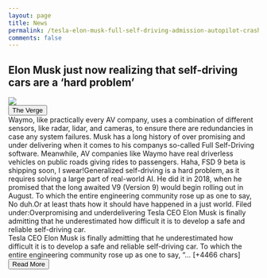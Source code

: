 ```yaml
---
layout: page
title: News
permalink: /tesla-elon-musk-full-self-driving-admission-autopilot-crash
comments: false
---
```


<div class="row">
<div class="col-12">
<h2>Elon Musk just now realizing that self-driving cars are a ‘hard problem’</h2>
</div>
</div>
<div class="row">
<div class="col-12">
<img src="https://cdn.vox-cdn.com/thumbor/9-NDUisqcB0j2xi2cGnhfBDc8T4=/0x373:4000x2467/fit-in/1200x630/cdn.vox-cdn.com/uploads/chorus_asset/file/22386618/1229901940.jpg">
</div>
</div>
<div class="row">
<div class="col-12 mt-2">
<button type="button" class="btn btn-outline-info">The Verge</button>
</div>
</div>
<div class="row">
<div class="col-12">
<div>Waymo, like practically every AV company, uses a combination of different sensors, like radar, lidar, and cameras, to ensure there are redundancies in case any system failures. Musk has a long history of over promising and under delivering when it comes to his companys so-called Full Self-Driving software. Meanwhile, AV companies like Waymo have real driverless vehicles on public roads giving rides to passengers. Haha, FSD 9 beta is shipping soon, I swear!Generalized self-driving is a hard problem, as it requires solving a large part of real-world AI. He did it in 2018, when he promised that the long awaited V9 (Version 9) would begin rolling out in August. To which the entire engineering community rose up as one to say, No duh.Or at least thats how it should have happened in a just world. Filed under:Overpromising and underdelivering Tesla CEO Elon Musk is finally admitting that he underestimated how difficult it is to develop a safe and reliable self-driving car.</div>
</div>
</div>
<div class="row">
<div class="col-12">
<div>Tesla CEO Elon Musk is finally admitting that he underestimated how difficult it is to develop a safe and reliable self-driving car. To which the entire engineering community rose up as one to say, “… [+4466 chars]</div>
</div>
</div>
<div class="row">
<div class="col-12 text-center">
<a href="https://www.theverge.com/2021/7/5/22563751/tesla-elon-musk-full-self-driving-admission-autopilot-crash">
<button type="button" class="btn btn-info">Read More</button>
</a>
</div>
</div>
